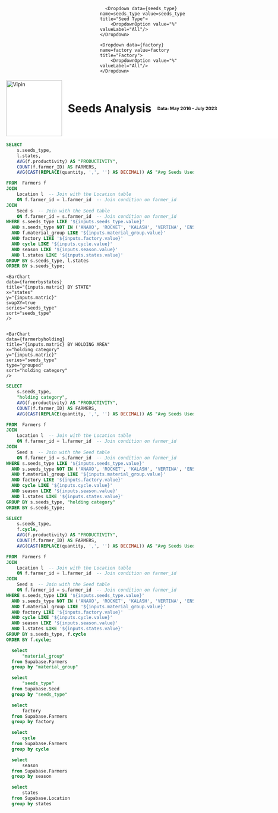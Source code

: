 <div style="position: relative">
<div style="display: flex; align-items: center; gap: 16px; position:fixed;top:0;width:100%;margin-top:6.6vh;z-index:1000;background:white;padding-bottom:0.35rem">
  <img 
    src="https://globalgreengroup.com/wp-content/uploads/2015/07/logo.png" 
    alt="Vipin" 
    style="width: 150px; height: auto;">
  <h1 style="font-weight: bold; font-size: 30px; margin: 0;">Seeds Analysis</h1>
  <h2 style="font-size: 12px; margin: 0">Data: May 2016 - July 2023</h2>
</div>
</div>


<style>
    .custom-flex {
        display: flex;
        gap: 1px; /* Adjust this value to control spacing between items */
        margin-bottom: 2px; /* Adjust this value to control spacing between rows */
    }
    .custom-flex > * {
        flex: 1; /* Ensures equal width for all items */
    }
</style>

<div class="custom-flex">
    <Dropdown data={cycle} name=cycle value=cycle title="Date">
        <DropdownOption value="%" valueLabel="All"/>
    </Dropdown>

      <Dropdown data={seeds_type} name=seeds_type value=seeds_type title="Seed Type">
        <DropdownOption value="%" valueLabel="All"/>
    </Dropdown>

    <Dropdown data={factory} name=factory value=factory title="Factory">
        <DropdownOption value="%" valueLabel="All"/>
    </Dropdown>

  
</div>

<div class="custom-flex">
    <Dropdown data={states} name=states value=states title="States">
        <DropdownOption value="%" valueLabel="All"/>
    </Dropdown>
    <Dropdown data={season} name=season value=season title="Season">
        <DropdownOption value="%" valueLabel="All"/>
    </Dropdown>

    <Dropdown data={material_group} name=material_group value=material_group title="Material Group">
        <DropdownOption value="%" valueLabel="All"/>
    </Dropdown>

</div>

<ButtonGroup name=matric display=tabs>
    <ButtonGroupItem valueLabel="Farmers" value="FARMERS" default />
    <ButtonGroupItem valueLabel="Productivity" value="PRODUCTIVITY" />
    <ButtonGroupItem valueLabel="Avg Seeds Used" value="Avg Seeds Used" />
</ButtonGroup>


```sql farmerbystates
SELECT 
    s.seeds_type, 
    l.states,
    AVG(f.productivity) AS "PRODUCTIVITY",
    COUNT(f.farmer_ID) AS FARMERS,
    AVG(CAST(REPLACE(quantity, ',', '') AS DECIMAL)) AS "Avg Seeds Used"

FROM  Farmers f
JOIN 
    Location l  -- Join with the Location table
    ON f.farmer_id = l.farmer_id  -- Join condition on farmer_id
JOIN 
    Seed s  -- Join with the Seed table
    ON f.farmer_id = s.farmer_id  -- Join condition on farmer_id
WHERE s.seeds_type LIKE '${inputs.seeds_type.value}'
  AND s.seeds_type NOT IN ('ANAXO', 'ROCKET', 'KALASH', 'VERTINA', 'ENSURE')
  AND f.material_group LIKE '${inputs.material_group.value}'
  AND factory LIKE '${inputs.factory.value}'
  AND cycle LIKE '${inputs.cycle.value}'
  AND season LIKE '${inputs.season.value}'
  AND l.states LIKE '${inputs.states.value}'
GROUP BY s.seeds_type, l.states
ORDER BY s.seeds_type;
```

    <BarChart 
    data={farmerbystates}
    title="{inputs.matric} BY STATE"
    x="states"
    y="{inputs.matric}"
    swapXY=true
    series="seeds_type"
    sort="seeds_type"
    />


    <BarChart 
    data={farmerbyholding}
    title="{inputs.matric} BY HOLDING AREA"
    x="holding category"
    y="{inputs.matric}"
    series="seeds_type"
    type="grouped"
    sort="holding category"
    />

```sql farmerbyholding
SELECT 
    s.seeds_type, 
    "holding category",
    AVG(f.productivity) AS "PRODUCTIVITY",
    COUNT(f.farmer_ID) AS FARMERS,
    AVG(CAST(REPLACE(quantity, ',', '') AS DECIMAL)) AS "Avg Seeds Used"

FROM  Farmers f
JOIN 
    Location l  -- Join with the Location table
    ON f.farmer_id = l.farmer_id  -- Join condition on farmer_id
JOIN 
    Seed s  -- Join with the Seed table
    ON f.farmer_id = s.farmer_id  -- Join condition on farmer_id
WHERE s.seeds_type LIKE '${inputs.seeds_type.value}'
  AND s.seeds_type NOT IN ('ANAXO', 'ROCKET', 'KALASH', 'VERTINA', 'ENSURE') 
  AND f.material_group LIKE '${inputs.material_group.value}'
  AND factory LIKE '${inputs.factory.value}'
  AND cycle LIKE '${inputs.cycle.value}'
  AND season LIKE '${inputs.season.value}'
  AND l.states LIKE '${inputs.states.value}'
GROUP BY s.seeds_type, "holding category"
ORDER BY s.seeds_type;
```

```sql farmerbycycle
SELECT 
    s.seeds_type, 
    f.cycle,
    AVG(f.productivity) AS "PRODUCTIVITY",
    COUNT(f.farmer_ID) AS FARMERS,
    AVG(CAST(REPLACE(quantity, ',', '') AS DECIMAL)) AS "Avg Seeds Used"

FROM  Farmers f
JOIN 
    Location l  -- Join with the Location table
    ON f.farmer_id = l.farmer_id  -- Join condition on farmer_id
JOIN 
    Seed s  -- Join with the Seed table
    ON f.farmer_id = s.farmer_id  -- Join condition on farmer_id
WHERE s.seeds_type LIKE '${inputs.seeds_type.value}'
  AND s.seeds_type NOT IN ('ANAXO', 'ROCKET', 'KALASH', 'VERTINA', 'ENSURE') 
  AND f.material_group LIKE '${inputs.material_group.value}'
  AND factory LIKE '${inputs.factory.value}'
  AND cycle LIKE '${inputs.cycle.value}'
  AND season LIKE '${inputs.season.value}'
  AND l.states LIKE '${inputs.states.value}'
GROUP BY s.seeds_type, f.cycle
ORDER BY f.cycle;
```

<BarChart 
    data={farmerbycycle}
    title="{inputs.matric} BY SEEDS OVERTIME"
    x="seeds_type"
    y="{inputs.matric}"
    series="cycle"
    type="grouped"
    sort="cycle"
/>





```sql material_group
  select
      "material_group"
  from Supabase.Farmers
  group by "material_group"
```
```sql seeds_type
  select
      "seeds_type"
  from Supabase.Seed
  group by "seeds_type"
```
```sql factory
  select
      factory
  from Supabase.Farmers
  group by factory
```
```sql cycle
  select
      cycle
  from Supabase.Farmers
  group by cycle
```
```sql season
  select
      season
  from Supabase.Farmers
  group by season
```
```sql states
  select
      states
  from Supabase.Location
  group by states
```
